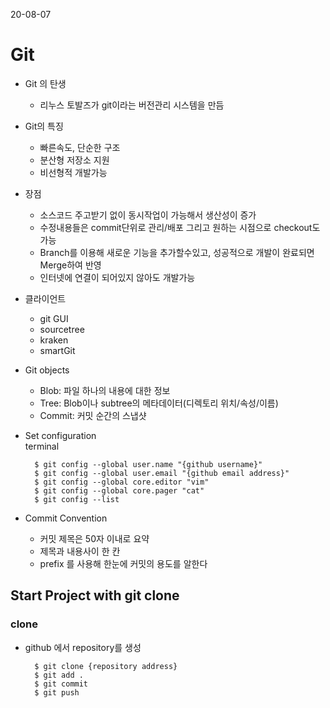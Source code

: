 20-08-07
# Git
* Git 의 탄생
    * 리누스 토발즈가 git이라는 버전관리 시스템을 만듬 
* Git의 특징
    * 빠른속도, 단순한 구조
    * 분산형 저장소 지원
    * 비선형적 개발가능 
* 장점
    * 소스코드 주고받기 없이 동시작업이 가능해서 생산성이 증가
    * 수정내용들은 commit단위로 관리/배포 그리고 원하는 시점으로 checkout도 가능 
    * Branch를 이용해 새로운 기능을 추가할수있고, 성공적으로 개발이 완료되면 Merge하여 반영
    * 인터넷에 연결이 되어있지 않아도 개발가능
* 클라이언트
    * git GUI
    * sourcetree
    * kraken
    * smartGit
* Git objects
    * Blob: 파일 하나의 내용에 대한 정보
    * Tree: Blob이나 subtree의 메타데이터(디렉토리 위치/속성/이름)        
    * Commit: 커밋 순간의 스냅샷 
* Set configuration\
terminal

        $ git config --global user.name "{github username}"
        $ git config --global user.email "{github email address}"
        $ git config --global core.editor "vim"
        $ git config --global core.pager "cat"
        $ git config --list
* Commit Convention
    * 커밋 제목은 50자 이내로 요약
    * 제목과 내용사이 한 칸
    * prefix 를 사용해 한눈에 커밋의 용도를 알한다
## Start Project with git clone
### clone
* github 에서 repository를 생성
    
        $ git clone {repository address}
        $ git add .
        $ git commit
        $ git push
